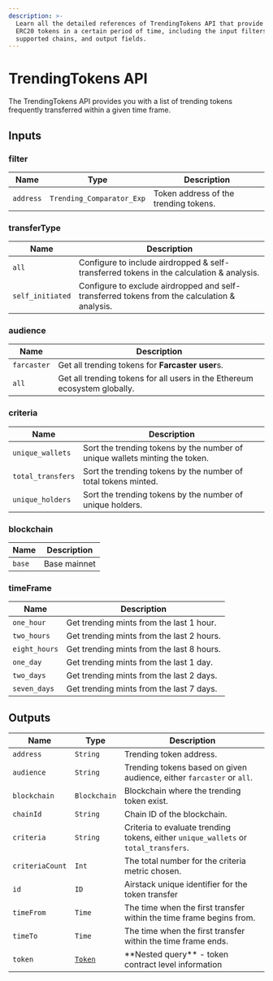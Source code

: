 ```yaml
---
description: >-
  Learn all the detailed references of TrendingTokens API that provide trending
  ERC20 tokens in a certain period of time, including the input filters,
  supported chains, and output fields.
---
```


# TrendingTokens API

The TrendingTokens API provides you with a list of trending tokens frequently transferred within a given time frame.

## Inputs

### filter

| Name      | Type                      | Description                           |
| --------- | ------------------------- | ------------------------------------- |
| `address` | `Trending_Comparator_Exp` | Token address of the trending tokens. |

### transferType

| Name             | Description                                                                                   |
| ---------------- | --------------------------------------------------------------------------------------------- |
| `all`            | Configure to include airdropped & self-transferred tokens in the calculation & analysis.      |
| `self_initiated` |  Configure to exclude airdropped and self-transferred tokens from the calculation & analysis. |

### audience

| Name        | Description                                                               |
| ----------- | ------------------------------------------------------------------------- |
| `farcaster` | Get all trending tokens for **Farcaster user**s.                          |
| `all`       | Get all trending tokens for all users in the Ethereum ecosystem globally. |

### criteria

| Name              | Description                                                                 |
| ----------------- | --------------------------------------------------------------------------- |
| `unique_wallets`  | Sort the trending tokens by the number of unique wallets minting the token. |
| `total_transfers` | Sort the trending tokens by the number of total tokens minted.              |
| `unique_holders`  | Sort the trending tokens by the number of unique holders.                   |

### blockchain

| Name   | Description  |
| ------ | ------------ |
| `base` | Base mainnet |

### timeFrame

| Name          | Description                               |
| ------------- | ----------------------------------------- |
| `one_hour`    | Get trending mints from the last 1 hour.  |
| `two_hours`   | Get trending mints from the last 2 hours. |
| `eight_hours` | Get trending mints from the last 8 hours. |
| `one_day`     | Get trending mints from the last 1 day.   |
| `two_days`    | Get trending mints from the last 2 days.  |
| `seven_days`  | Get trending mints from the last 7 days.  |

## Outputs

| Name            | Type                     | Description                                                                         |
| --------------- | ------------------------ | ----------------------------------------------------------------------------------- |
| `address`       | `String`                 | Trending token address.                                                             |
| `audience`      | `String`                 | Trending tokens based on given audience, either `farcaster` or `all`.               |
| `blockchain`    | `Blockchain`             | Blockchain where the trending token exist.                                          |
| `chainId`       | `String`                 | Chain ID of the blockchain.                                                         |
| `criteria`      | `String`                 | Criteria to evaluate trending tokens, either `unique_wallets` or `total_transfers`. |
| `criteriaCount` | `Int`                    | The total number for the criteria metric chosen.                                    |
| `id`            | `ID`                     | Airstack unique identifier for the token transfer                                   |
| `timeFrom`      | `Time`                   | The time when the first transfer within the time frame begins from.                 |
| `timeTo`        | `Time`                   | The time when the first transfer within the time frame ends.                        |
| `token`         | [`Token`](tokens-api.md) | \*\*Nested query\*\* - token contract level information                             |
